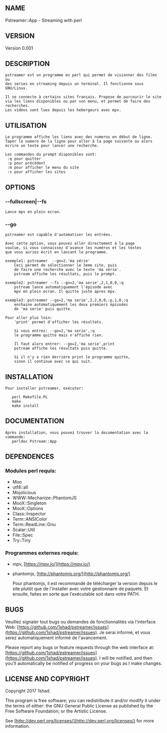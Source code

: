## NAME

Pstreamer::App - Streaming with perl 

## VERSION

Version 0.001

## DESCRIPTION

    pstreamer est un programme en perl qui permet de visionner des films ou
    des series en streaming depuis un terminal. Il fonctionne sous GNU/Linux.

    Il se connecte à certains sites français. Propose de parcourir le site
    via les liens disponibles ou par son menu, et permet de faire des recherches.
    Les vidéos sont lues depuis les hebergeurs avec mpv.

## UTILISATION

    Le programme affiche les liens avec des numeros en début de ligne.
    Taper le numero de la ligne pour aller à la page suivante ou alors
    écrire un texte pour lancer une recherche.

    Les commandes du prompt disponibles sont:
     :q pour quitter
     :p pour précédent
     :m pour afficher le menu du site
     :s pour afficher les sites

## OPTIONS

### --fullscreen|--fs

    Lance mpv en plein ecran.
    

### --go

    pstreamer est capable d'automatiser les entrées.
    
    Avec cette option, vous pouvez aller directement à la page
    voulue, si vous connaissez d'avance les numéros et les textes
    que vous auriez écrit en lancant le programme.

    exemple1: pstreamer  --go=2,'ma série'
        Ceci permet de sélectionner le 3eme site, puis
        de faire une recherche avec le texte 'ma série'.
        pstream affiche les résultats, puis le prompt.

    exemple2: pstreamer --fs --go=2,'ma serie',2,1,0,0,:q
        pstream lance automatiquement l'épisode avec 
        mpv en plein ecran. Il quitte juste apres mpv.

    exemple3: pstreamer --go=2,'ma serie',2,2,0,0,:p,1,0,:q
        enchaine automatiquement les deux premiers épisodes
        de 'ma serie' puis quitte.
    
    Pour aller plus loin:
        'print' permet d'afficher les résultats.
        
        Si vous entrez: --go=2,'ma serie',:q
        le programme quitte mais n'affiche rien.

        Il faut alors entrer: --go=2,'ma serie',print
        pstream affiche les résultats puis quitte.
        
        Si il n'y a rien derrière print le programme quitte,
        sinon il continue avec ce qui suit.
        

## INSTALLATION

    Pour installer pstreamer, exécuter:

       perl Makefile.PL
       make
       make install

## DOCUMENTATION

    Après installation, vous pouvez trouver la documentation avec la commande:
       perldoc Pstream::App

## DEPENDENCES

### Modules perl requis:

- Moo
- utf8::all
- Mojolicious
- WWW::Mechanize::PhantomJS
- MooX::Singleton
- MooX::Options
- Class::Inspector
- Term::ANSIColor
- Term::ReadLine::Gnu
- Scalar::Util
- File::Spec
- Try::Tiny

### Programmes externes requis:

- mpv, [https://mpv.io/](https://mpv.io/)
- phantomjs, [http://phantomjs.org/](http://phantomjs.org/)

    Pour phantomjs, il est recommandé de télécharger la version depuis le site
    plutôt que de l'installer avec votre gestionnaire de paquets. Et ensuite,
    faites en sorte que l'exécutable soit dans votre PATH.

## BUGS

Veuillez signaler tout bugs ou demandes de fonctionnalités via l'interface Web:
[https://github.com/1shad/pstreamer/issues](https://github.com/1shad/pstreamer/issues).
Je serai informé, et vous serez automatiquement informé de l'avancement.

Please report any bugs or feature requests through the web interface at:
[https://github.com/1shad/pstreamer/issues](https://github.com/1shad/pstreamer/issues).
I will be notified, and then you'll automatically be notified of progress
on your bugs as I make changes.

## LICENSE AND COPYRIGHT

Copyright 2017 1shad.

This program is free software; you can redistribute it and/or modify it
under the terms of either: the GNU General Public License as published
by the Free Software Foundation; or the Artistic License.

See [http://dev.perl.org/licenses/](http://dev.perl.org/licenses/) for more information.
